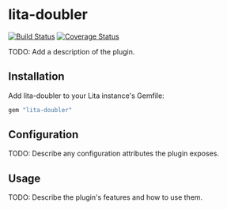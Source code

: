 # lita-doubler

[![Build Status](https://travis-ci.org/JaimeOwens/lita-doubler.png?branch=master)](https://travis-ci.org/JaimeOwens/lita-doubler)
[![Coverage Status](https://coveralls.io/repos/JaimeOwens/lita-doubler/badge.png)](https://coveralls.io/r/JaimeOwens/lita-doubler)

TODO: Add a description of the plugin.

## Installation

Add lita-doubler to your Lita instance's Gemfile:

``` ruby
gem "lita-doubler"
```

## Configuration

TODO: Describe any configuration attributes the plugin exposes.

## Usage

TODO: Describe the plugin's features and how to use them.
